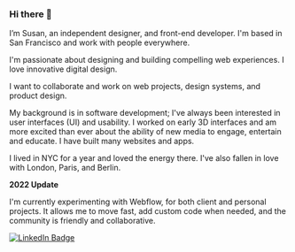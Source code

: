 ### Hi there 👋

I’m Susan, an independent designer, and front-end developer. I'm based in San Francisco and work with people everywhere.

I'm passionate about designing and building compelling web experiences. I love innovative digital design.

I want to collaborate and work on web projects, design systems, and product design.

My background is in software development; I've always been interested in user interfaces (UI) and usability. I worked on early 3D interfaces and am more excited than ever about the ability of new media to engage, entertain and educate. I have built many websites and apps. 

I lived in NYC for a year and loved the energy there. I've also fallen in love with London, Paris, and Berlin.

**2022 Update**

I'm currently experimenting with Webflow, for both client and personal projects. It allows me to move fast, add custom code when needed, and the community is friendly and collaborative.

<div id="badges">
  <!-- a href="https://github.com/susaneprice/">
    <img src="https://img.shields.io/badge/GitHub-darkgreen?style=for-the-badge&logo=github&logoColor=white" alt="GitHub"/>
  </a -->
  <a href="https://www.linkedin.com/in/susaneprice/">
    <img src="https://img.shields.io/badge/LinkedIn-blue?style=for-the-badge&logo=linkedin&logoColor=white" alt="LinkedIn Badge"/>
  </a>
</div>  
